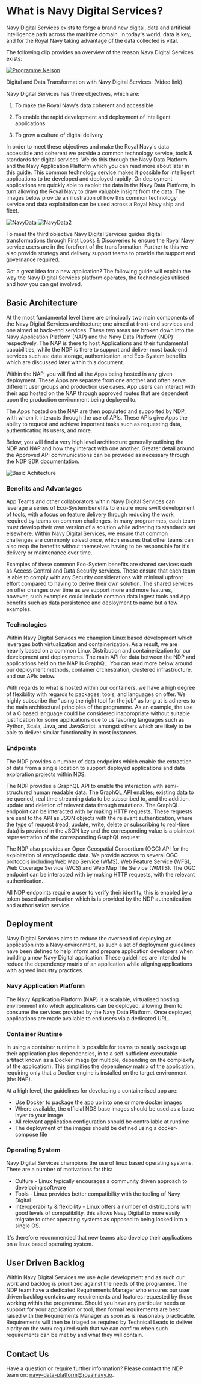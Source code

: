
# What is Navy Digital Services?

Navy Digital Services exists to forge a brand new digital, data and artificial intelligence path across the maritime domain. In today's world, data is key, and for the Royal Navy taking advantage of the data collected is vital.

The following clip provides an overview of the reason Navy Digital Services exists:

[![Programme Nelson](Imagelink)](https://youtu.be/Ae68GhhNsjE)


Digital and Data Transformation with Navy Digital Services. (Video link)


Navy Digital Services has three objectives, which are:

1. To make the Royal Navy’s data coherent and accessible

2. To enable the rapid development and deployment of intelligent applications

3. To grow a culture of digital delivery


In order to meet these objectives and make the Royal Navy's data accessible and coherent we provide a common technology service, tools & standards for digital services. We do this through the Navy Data Platform and the Navy Application Platform which you can read more about later in this guide. This common technology service makes it possible for intelligent applications to be developed and deployed rapidly. On deployment applications are quickly able to exploit the data in the Navy Data Platform, in turn allowing the Royal Navy to draw valuable insight from the data. The images below provide an illustration of how this common technology service and data exploitation can be used across a Royal Navy ship and fleet.


![NavyData](NavyData.png) ![NavyData2](NavyData2.png)


To meet the third objective Navy Digital Services guides digital transformations through First Looks & Discoveries to ensure the Royal Navy service users are in the forefront of the transformation.  Further to this we also provide strategy and delivery support teams to provide the support and governance required.

Got a great idea for a new application? The following guide will explain the way the Navy Digital Services platform operates, the technologies utilised and how you can get involved.



## Basic Architecture


At the most fundamental level there are principally two main components of the Navy Digital Services architecture; one aimed at front-end services and one aimed at back-end services. These two areas are broken down into the Navy Application Platform (NAP) and the Navy Data Platform (NDP) respectively. The NAP is there to host Applications and their fundamental capabilities, while the NDP is there to support and deliver most back-end services such as: data storage, authentication, and Eco-System benefits which are discussed later within this document.

Within the NAP, you will find all the Apps being hosted in any given deployment. These Apps are separate from one another and often serve different user groups and production use cases. App users can interact with their app hosted on the NAP through approved routes that are dependent upon the production environment being deployed to.

The Apps hosted on the NAP are then populated and supported by NDP, with whom it interacts through the use of APIs. These APIs give Apps the ability to request and achieve important tasks such as requesting data, authenticating its users, and more.

Below, you will find a very high level architecture generally outlining the NDP and NAP and how they interact with one another. Greater detail around the Approved API communications can be provided as necessary through the NDP SDK documentation.

![Basic Achitecture](NAP_NDP_SimpleArch01.png)

### Benefits and Advantages

App Teams and other collaborators within Navy Digital Services can leverage a series of Eco-System benefits to ensure more swift development of tools, with a focus on feature delivery through reducing the work required by teams on common challenges. In many programmes, each team must develop their own version of a solution while adhering to standards set elsewhere. Within Navy Digital Services, we ensure that common challenges are commonly solved once, which ensures that other teams can also reap the benefits without themselves having to be responsible for it's delivery or maintenance over time.

Examples of these common Eco-System benefits are shared services such as Access Control and Data Security services. These ensure that each team is able to comply with any Security considerations with minimal upfront effort compared to having to derive their own solution. The shared services on offer changes over time as we support more and more features, however, such examples could include common data ingest tools and App benefits such as data persistence and deployment to name but a few examples.

### Technologies

Within Navy Digital Services we champion Linux based development which leverages both virtualization and containerization. As a result, we are heavily based on a common Linux Distribution and containerization for our development and deployments. The main API for data between the NDP and applications held on the NAP is GraphQL. You can read more below around our deployment methods, container orchestration, clustered infrastructure, and our APIs below.

With regards to what is hosted within our containers, we have a high degree of flexibility with regards to packages, tools, and languages on offer. We highly subscribe the "using the right tool for the job" as long at is adheres to the main architectural principles of the programme. As an example, the use of a C based language could be considered inappropriate without suitable justification for some applications due to us favoring languages such as Python, Scala, Java, and JavaScript, amongst others which are likely to be able to deliver similar functionality in most instances.

### Endpoints

The NDP provides a number of data endpoints which enable the extraction of data from a single location to support deployed applications and data exploration projects within NDS.

The NDP provides a GraphQL API to enable the interaction with semi-structured human readable data. The GraphQL API enables; existing data to be queried, real time streaming data to be subscribed to, and the addition, update and deletion of relevant data through mutations. The GraphQL endpoint can be interacted with by making HTTP requests. These requests are sent to the API as JSON objects with the relevant authentication, where the type of request (read, update, write, delete or subscribing to real-time data) is provided in the JSON key and the corresponding value is a plaintext representation of the corresponding GraphQL request.

The NDP also provides an Open Geospatial Consortium (OGC) API for the exploitation of encyclopedic data. We provide access to several OGC protocols including Web Map Service (WMS), Web Feature Service (WFS), Web Coverage Service (WCS) and Web Map Tile Service (WMTS). The OGC endpoint can be interacted with by making HTTP requests, with the relevant authentication.

All NDP endpoints require a user to verify their identity, this is enabled by a token based authentication which is is provided by the NDP authentication and authorisation service.

## Deployment

Navy Digital Services aims to reduce the overhead of deploying an application into a Navy environment, as such a set of deployment guidelines have been defined to help inform and prepare application developers when building a new Navy Digital application. These guidelines are intended to reduce the dependency matrix of an application while aligning applications with agreed industry practices.

### Navy Application Platform

The Navy Application Platform (NAP) is a scalable, virtualised hosting environment into which applications can be deployed, allowing them to consume the services provided by the Navy Data Platform. Once deployed, applications are made available to end users via a dedicated URL.

### Container Runtime

In using a container runtime it is possible for teams to neatly package up their application plus dependencies, in to a self-sufficient executable artifact known as a Docker Image (or multiple, depending on the complexity of the application).  This simplifies the dependency matrix of the application, requiring only that a Docker engine is installed on the target environment (the NAP).

At a high level, the guidelines for developing a containerised app are:

* Use Docker to package the app up into one or more docker images
* Where available, the official NDS base images should be used as a base layer to your image
* All relevant application configuration should be controllable at runtime
* The deployment of the images should be defined using a docker-compose file

### Operating System

Navy Digital Services champions the use of linux based operating systems. There are a number of motivations for this:

* Culture - Linux typically encourages a community driven approach to developing software
* Tools - Linux provides better compatibility with the tooling of Navy Digital
* Interoperability & flexibility - Linux offers a number of distributions with good levels of compatibility, this allows Navy Digital to more easily migrate to other operating systems as opposed to being locked into a single OS.

It's therefore recommended that new teams also develop their applications on a linux based operating system.


## User Driven Backlog

Within Navy Digital Services we use Agile development and as such our work and backlog is prioritized against the needs of the programme. The NDP team have a dedicated Requirements Manager who ensures our user driven backlog contains any requirements and features requested by those working within the programme. Should you have any particular needs or support for your application or tool, then formal requirements are best raised with the Requirements Manager as soon as is reasonably practicable. Requirements will then be triaged as required by Technical Leads to deliver clarity on the work required such that we can confirm when such requirements can be met by and what they will contain.


## Contact Us

Have a question or require further information? Please contact the NDP team on: navy-data-platform@royalnavy.io.
